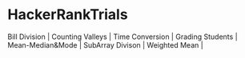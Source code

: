 # HackerRankTrials
Bill Division |
Counting Valleys |
Time Conversion |
Grading Students |
Mean-Median&Mode |
SubArray Divison |
Weighted Mean |

